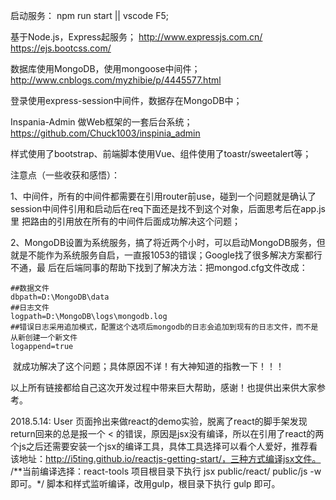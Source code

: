 启动服务： npm run start || vscode F5;

基于Node.js，Express起服务；
http://www.expressjs.com.cn/
https://ejs.bootcss.com/

数据库使用MongoDB，使用mongoose中间件；
http://www.cnblogs.com/myzhibie/p/4445577.html

登录使用express-session中间件，数据存在MongoDB中；

Inspania-Admin 做Web框架的一套后台系统；
https://github.com/Chuck1003/inspinia_admin

样式使用了bootstrap、前端脚本使用Vue、组件使用了toastr/sweetalert等；

注意点（一些收获和感悟）：

1、中间件，所有的中间件都需要在引用router前use，碰到一个问题就是确认了session中间件引用和启动后在req下面还是找不到这个对象，后面思考后在app.js里
把路由的引用放在所有的中间件后面成功解决这个问题；

2、MongoDB设置为系统服务，搞了将近两个小时，可以启动MongoDB服务，但就是不能作为系统服务自启，一直报1053的错误；Google找了很多解决方案都行不通，最
后在后端同事的帮助下找到了解决方法：把mongod.cfg文件改成：

    ##数据文件
    dbpath=D:\MongoDB\data
    ##日志文件
    logpath=D:\MongoDB\logs\mongodb.log
    ##错误日志采用追加模式，配置这个选项后mongodb的日志会追加到现有的日志文件，而不是从新创建一个新文件
    logappend=true

  就成功解决了这个问题；具体原因不详！有大神知道的指教一下！！！

 以上所有链接都给自己这次开发过程中带来巨大帮助，感谢！也提供出来供大家参考。


2018.5.14:
User 页面拎出来做react的demo实验，脱离了react的脚手架发现return回来的总是报一个 < 的错误，原因是jsx没有编译，所以在引用了react的两个js之后还需要安装一个jsx的编译工具，具体工具选择可以看个人爱好，推荐看该地址：http://i5ting.github.io/reactjs-getting-start/，三种方式编译jsx文件。
/**当前编译选择：react-tools  项目根目录下执行 jsx public/react/ public/js -w 即可。*/
脚本和样式监听编译，改用gulp，根目录下执行 gulp 即可。
